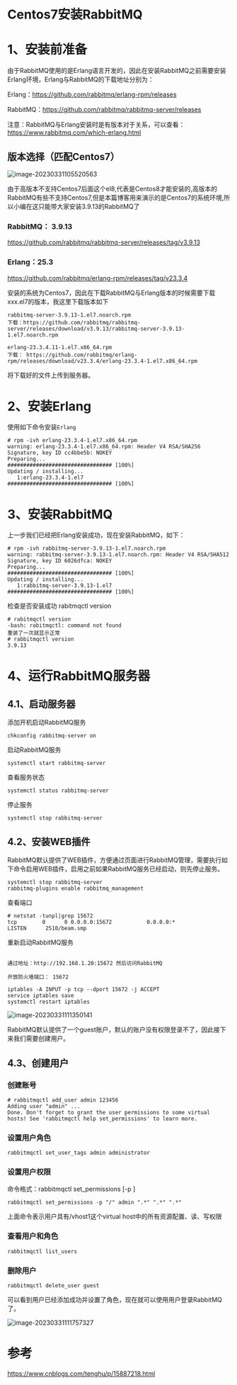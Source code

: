 # Centos7安装RabbitMQ



# 1、安装前准备

由于RabbitMQ使用的是Erlang语言开发的，因此在安装RabbitMQ之前需要安装Erlang环境，Erlang与RabbitMQ的下载地址分别为：

Erlang：https://github.com/rabbitmq/erlang-rpm/releases

RabbitMQ：https://github.com/rabbitmq/rabbitmq-server/releases



注意：RabbitMQ与Erlang安装时是有版本对于关系，可以查看：https://www.rabbitmq.com/which-erlang.html

## 版本选择（匹配Centos7）

![image-20230331105520563](https://imgoss.xgss.net/picgo/image-20230331105520563.png?aliyun)

由于高版本不支持Centos7后面这个el8,代表是Centos8才能安装的,高版本的RabbitMQ有些不支持Centos7,但是本篇博客用来演示的是Centos7的系统环境,所以小编在这只能带大家安装3.9.13的RabbitMQ了

### RabbitMQ： 3.9.13

https://github.com/rabbitmq/rabbitmq-server/releases/tag/v3.9.13

### Erlang：25.3

https://github.com/rabbitmq/erlang-rpm/releases/tag/v23.3.4



安装的系统为Centos7，因此在下载RabbitMQ与Erlang版本的时候需要下载xxx.el7的版本，我这里下载版本如下

```
rabbitmq-server-3.9.13-1.el7.noarch.rpm
下载：https://github.com/rabbitmq/rabbitmq-server/releases/download/v3.9.13/rabbitmq-server-3.9.13-1.el7.noarch.rpm

erlang-23.3.4.11-1.el7.x86_64.rpm
下载： https://github.com/rabbitmq/erlang-rpm/releases/download/v23.3.4/erlang-23.3.4-1.el7.x86_64.rpm
```

将下载好的文件上传到服务器。

# 2、安装Erlang

使用如下命令安装`Erlang`

```none
# rpm -ivh erlang-23.3.4-1.el7.x86_64.rpm 
warning: erlang-23.3.4-1.el7.x86_64.rpm: Header V4 RSA/SHA256 Signature, key ID cc4bbe5b: NOKEY
Preparing...                          ################################# [100%]
Updating / installing...
   1:erlang-23.3.4-1.el7              ################################# [100%]
```

# 3、安装RabbitMQ

上一步我们已经把Erlang安装成功，现在安装RabbitMQ，如下：

```
# rpm -ivh rabbitmq-server-3.9.13-1.el7.noarch.rpm 
warning: rabbitmq-server-3.9.13-1.el7.noarch.rpm: Header V4 RSA/SHA512 Signature, key ID 6026dfca: NOKEY
Preparing...                          ################################# [100%]
Updating / installing...
   1:rabbitmq-server-3.9.13-1.el7     ################################# [100%]
```



检查是否安装成功 rabitmqctl version

```
# rabitmqctl version
-bash: rabitmqctl: command not found
重装了一次就显示正常
# rabbitmqctl version
3.9.13
```

# 4、运行RabbitMQ服务器

## 4.1、启动服务器

添加开机启动RabbitMQ服务

```
chkconfig rabbitmq-server on
```

启动RabbitMQ服务

```
systemctl start rabbitmq-server
```

查看服务状态

```
systemctl status rabbitmq-server
```

停止服务

```
systemctl stop rabbitmq-server
```



## 4.2、安装WEB插件

RabbitMQ默认提供了WEB插件，方便通过页面进行RabbitMQ管理，需要执行如下命令启用WEB插件，启用之前如果RabbitMQ服务已经启动，则先停止服务。

```
systemctl stop rabbitmq-server
rabbitmq-plugins enable rabbitmq_management
```

查看端口

```
# netstat -tunpl|grep 15672
tcp        0      0 0.0.0.0:15672           0.0.0.0:*               LISTEN      2510/beam.smp   
```



重新启动RabbitMQ服务

```

通过地址：http://192.168.1.20:15672 然后访问RabbitMQ

开放防火墙端口： 15672

iptables -A INPUT -p tcp --dport 15672 -j ACCEPT
service iptables save
systemctl restart iptables
```

![image-20230331111350141](https://imgoss.xgss.net/picgo/image-20230331111350141.png?aliyun)

RabbitMQ默认提供了一个guest账户，默认的账户没有权限登录不了，因此接下来我们需要创建用户。

## 4.3、创建用户

### 创建账号

```
# rabbitmqctl add_user admin 123456
Adding user "admin" ...
Done. Don't forget to grant the user permissions to some virtual hosts! See 'rabbitmqctl help set_permissions' to learn more.
```

### 设置用户角色

```
rabbitmqctl set_user_tags admin administrator
```

### 设置用户权限

命令格式：rabbitmqctl set_permissions [-p <vhostpath>] <user> <conf> <write> <read>

```
rabbitmqctl set_permissions -p "/" admin ".*" ".*" ".*"
```



上面命令表示用户具有/vhost1这个virtual host中的所有资源配置、读、写权限

### 查看用户和角色

```
rabbitmqctl list_users
```

### 删除用户

```
rabbitmqctl delete_user guest
```



可以看到用户已经添加成功并设置了角色，现在就可以使用用户登录RabbitMQ了。

![image-20230331111757327](https://imgoss.xgss.net/picgo/image-20230331111757327.png?aliyun)



# 参考

https://www.cnblogs.com/tenghu/p/15887218.html